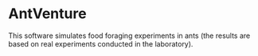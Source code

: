 # AntVenture
This software simulates food foraging experiments in ants (the results are based on real experiments conducted in the laboratory). 
